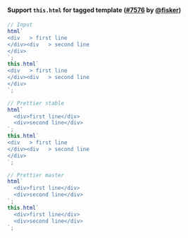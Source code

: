 #### Support `this.html` for tagged template ([#7576](https://github.com/prettier/prettier/pull/7576) by [@fisker](https://github.com/fisker))

<!-- prettier-ignore -->
```js
// Input
html`
<div   > first line
</div><div   > second line
</div>
`;
this.html`
<div   > first line
</div><div   > second line
</div>
`;

// Prettier stable
html`
  <div>first line</div>
  <div>second line</div>
`;
this.html`
<div   > first line
</div><div   > second line
</div>
`;

// Prettier master
html`
  <div>first line</div>
  <div>second line</div>
`;
this.html`
  <div>first line</div>
  <div>second line</div>
`;
```
